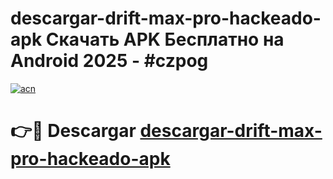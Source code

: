 # descargar-drift-max-pro-hackeado-apk Скачать APK Бесплатно на Android 2025 - #czpog

[![acn](https://github.com/user-attachments/assets/0f9c940e-d8b0-45ae-aac7-cd30a18b3e1c)](https://apps.freeplayer.one?title=descargar-drift-max-pro-hackeado-apk&ref=9RF)

# 👉🔴 Descargar [descargar-drift-max-pro-hackeado-apk](https://apps.freeplayer.one?title=descargar-drift-max-pro-hackeado-apk&ref=9RF)
